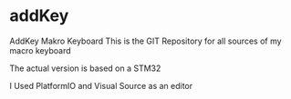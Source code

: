 # addKey
AddKey Makro Keyboard
This is the GIT Repository for all sources of my macro keyboard

The actual version is based on a STM32

I Used PlatformIO and Visual Source as an editor
